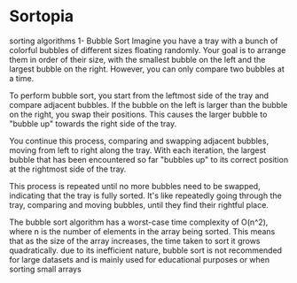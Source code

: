 # Sortopia
sorting algorithms 
1- Bubble Sort
Imagine you have a tray with a bunch of colorful bubbles of different sizes floating randomly. Your goal is to arrange them in order of their size, with the smallest bubble on the left and the largest bubble on the right. However, you can only compare two bubbles at a time.

To perform bubble sort, you start from the leftmost side of the tray and compare adjacent bubbles. If the bubble on the left is larger than the bubble on the right, you swap their positions. This causes the larger bubble to "bubble up" towards the right side of the tray.

You continue this process, comparing and swapping adjacent bubbles, moving from left to right along the tray. With each iteration, the largest bubble that has been encountered so far "bubbles up" to its correct position at the rightmost side of the tray.

This process is repeated until no more bubbles need to be swapped, indicating that the tray is fully sorted. It's like repeatedly going through the tray, comparing and moving bubbles, until they find their rightful place.

The bubble sort algorithm has a worst-case time complexity of O(n^2), where n is the number of elements in the array being sorted. This means that as the size of the array increases, the time taken to sort it grows quadratically. due to its inefficient nature, bubble sort is not recommended for large datasets and is mainly used for educational purposes or when sorting small arrays